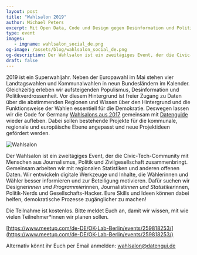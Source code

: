 ```yaml
---
layout: post
title: "Wahlsalon 2019"
author: Michael Peters
excerpt: Mit Open Data, Code und Design gegen Desinformation und Politikverdrossenheit
type: event
images:
   - imgname: wahlsalon_social_de.png
og-image: /assets/blog/wahlsalon_social_de.png
og-description: Der Wahlsalon ist ein zweitägiges Event, der die Civic-Tech-Community mit Menschen aus Journalismus, Politik und Zivilgesellschaft zusammenbringt. Gemeinsam arbeiten wir mit regionalen Statistiken und anderen offenen Daten. Wir entwickeln digitale Werkzeuge und Inhalte, die Wählerinnen und Wähler besser informieren und zur Beteiligung motivieren.
draft: false
---
```


2019 ist ein Superwahljahr. Neben der Europawahl im Mai stehen vier Landtagswahlen und Kommunalwahlen in neun Bundesländern im Kalender. Gleichzeitig erleben wir aufsteigenden Populismus, Desinformation und Politikverdrossenheit. Vor diesem Hintergrund ist freier Zugang zu Daten über die abstimmenden Regionen und Wissen über den Hintergrund und die Funktionsweise der Wahlen essentiell für die Demokratie.
Deswegen lassen wir die Code for Germany [Wahlsalons aus 2017](https://codefor.de/wahlsalons/) gemeinsam mit [Datenguide](https://datengui.de/) wieder aufleben. Dabei sollen bestehende Projekte für die kommunale, regionale und europäische Ebene angepasst und neue Projektideen gefördert werden.  

![Wahlsalon](/blog/wahlsalon_social_de.png)

Der Wahlsalon ist ein zweitägiges Event, der die Civic-Tech-Community mit Menschen aus Journalismus, Politik und Zivilgesellschaft zusammenbringt. Gemeinsam arbeiten wir mit regionalen Statistiken und anderen offenen Daten. Wir entwickeln digitale Werkzeuge und Inhalte, die Wählerinnen und Wähler besser informieren und zur Beteiligung motivieren. Dafür suchen wir Designer*innen und Programmier*innen, Journalist*innen und Statistiker*innen, Politik-Nerds und Gesellschafts-Hacker. Eure Skills und Ideen können dabei helfen, demokratische Prozesse zugänglicher zu machen!

Die Teilnahme ist kostenlos. Bitte meldet Euch an, damit wir wissen, mit wie vielen Teilnehmer*innen wir planen sollen.

[https://www.meetup.com/de-DE/OK-Lab-Berlin/events/259818253/](https://www.meetup.com/de-DE/OK-Lab-Berlin/events/259818253/)

Alternativ könnt ihr Euch per Email anmelden: wahlsalon@datengui.de
